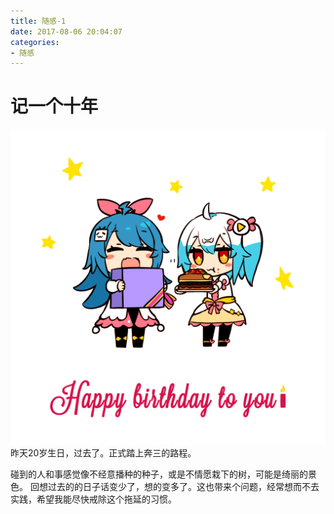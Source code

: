 ```yaml
---
title: 随感-1
date: 2017-08-06 20:04:07
categories: 
- 随感
---
```

# 记一个十年
![bilibili](/images/0806_1.png)
昨天20岁生日，过去了。正式踏上奔三的路程。 

碰到的人和事感觉像不经意播种的种子，或是不情愿栽下的树，可能是绮丽的景色。
回想过去的的日子话变少了，想的变多了。这也带来个问题，经常想而不去实践，希望我能尽快戒除这个拖延的习惯。